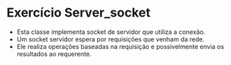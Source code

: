 # Exercício Server_socket
- Esta classe implementa socket de servidor
que utiliza a conexão.
- Um socket servidor espera por requisições
que venham da rede.
- Ele realiza operações baseadas na
requisição e possivelmente envia os
resultados ao requerente.
